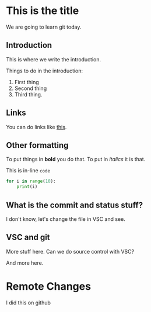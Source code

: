 # This is the title
We are going to learn git today.

## Introduction
This is where we write the introduction.

Things to do in the introduction:

1. First thing
2. Second thing
2. Third thing.

## Links
You can do links like [this](https://github.com/sjsrey/204gh).

## Other formatting

To put things in **bold** you do that. To put in *italics* it is that.

This is in-line `code`

```python
for i in range(10):
    print(i)
```

## What is the commit and status stuff?

I don't know, let's change the file in VSC and see.


## VSC and git
More stuff here. Can we do source control with VSC?

And more here.

# Remote Changes
I did this on github

